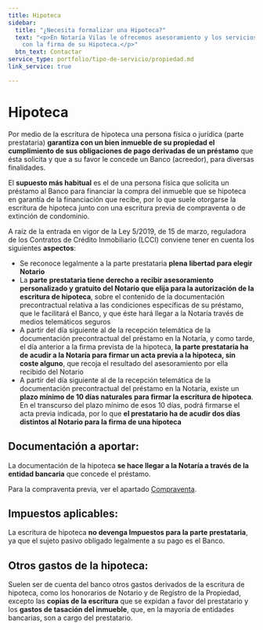 ```yaml
---
title: Hipoteca
sidebar:
  title: "¿Necesita formalizar una Hipoteca?"
  text: "<p>En Notaría Vilas le ofrecemos asesoramiento y los servicios relacionados
    con la firma de su Hipoteca.</p>"
  btn_text: Contactar
service_type: portfolio/tipo-de-servicio/propiedad.md
link_service: true

---
```

# **Hipoteca**

Por medio de la escritura de hipoteca una persona física o jurídica (parte prestataria) **garantiza con un bien inmueble de su propiedad el cumplimiento de sus obligaciones de pago derivadas de un préstamo** que ésta solicita y que a su favor le concede un Banco (acreedor), para diversas finalidades.

El **supuesto más habitual** es el de una persona física que solicita un préstamo al Banco para financiar la compra del inmueble que se hipoteca en garantía de la financiación que recibe, por lo que suele otorgarse la escritura de hipoteca junto con una escritura previa de compraventa o de extinción de condominio.

A raíz de la entrada en vigor de la Ley 5/2019, de 15 de marzo, reguladora de los Contratos de Crédito Inmobiliario (LCCI) conviene tener en cuenta los siguientes **aspectos**:

* Se reconoce legalmente a la parte prestataria **plena** **libertad para elegir Notario**
* La **parte** **prestataria tiene derecho a recibir asesoramiento personalizado y gratuito del Notario que elija para la autorización de la escritura de hipoteca**, sobre el contenido de la documentación precontractual relativa a las condiciones específicas de su préstamo, que le facilitará el Banco, y que éste hará llegar a la Notaría través de medios telemáticos seguros
* A partir del día siguiente al de la recepción telemática de la documentación precontractual del préstamo en la Notaría, y como tarde, el día anterior a la firma prevista de la hipoteca, **la parte prestataria ha de acudir a la Notaría para firmar un acta previa a la hipoteca, sin coste alguno**, que recoja el resultado del asesoramiento por ella recibido del Notario
* A partir del día siguiente al de la recepción telemática de la documentación precontractual del préstamo en la Notaría, existe un **plazo mínimo de 10 días naturales** **para firmar la escritura de hipoteca**. En el transcurso del plazo mínimo de esos 10 días, podrá firmarse el acta previa indicada, por lo que **el prestatario ha de acudir dos días distintos al Notario para la firma de una hipoteca**

## **Documentación a aportar:**

La documentación de la hipoteca **se hace llegar a la Notaría a través de la entidad bancaria** que concede el préstamo.

Para la compraventa previa, ver el apartado [Compraventa](/servicios/compraventa.html).

## **Impuestos aplicables:**

La escritura de hipoteca **no devenga Impuestos para la parte prestataria**, ya que el sujeto pasivo obligado legalmente a su pago es el Banco.

## **Otros gastos de la hipoteca:**

Suelen ser de cuenta del banco otros gastos derivados de la escritura de hipoteca, como los honorarios de Notario y de Registro de la Propiedad, excepto las **copias de la escritura** que se expidan a favor del prestatario y los **gastos de tasación del inmueble**, que, en la mayoría de entidades bancarias, son a cargo del prestatario.